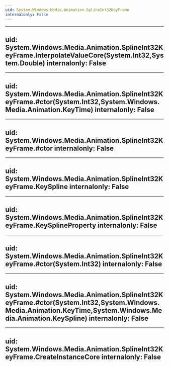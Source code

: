 ```yaml
---
uid: System.Windows.Media.Animation.SplineInt32KeyFrame
internalonly: False
---
```


---
uid: System.Windows.Media.Animation.SplineInt32KeyFrame.InterpolateValueCore(System.Int32,System.Double)
internalonly: False
---

---
uid: System.Windows.Media.Animation.SplineInt32KeyFrame.#ctor(System.Int32,System.Windows.Media.Animation.KeyTime)
internalonly: False
---

---
uid: System.Windows.Media.Animation.SplineInt32KeyFrame.#ctor
internalonly: False
---

---
uid: System.Windows.Media.Animation.SplineInt32KeyFrame.KeySpline
internalonly: False
---

---
uid: System.Windows.Media.Animation.SplineInt32KeyFrame.KeySplineProperty
internalonly: False
---

---
uid: System.Windows.Media.Animation.SplineInt32KeyFrame.#ctor(System.Int32)
internalonly: False
---

---
uid: System.Windows.Media.Animation.SplineInt32KeyFrame.#ctor(System.Int32,System.Windows.Media.Animation.KeyTime,System.Windows.Media.Animation.KeySpline)
internalonly: False
---

---
uid: System.Windows.Media.Animation.SplineInt32KeyFrame.CreateInstanceCore
internalonly: False
---
